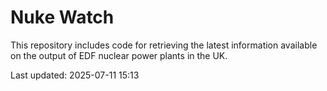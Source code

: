 # Nuke Watch

This repository includes code for retrieving the latest information available on the output of EDF nuclear power plants in the UK.

Last updated: 2025-07-11 15:13